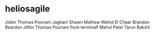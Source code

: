 
# heliosagile
Jobin Thomas
Poonam Jagtiani
Shawn Mathew
Wahid El Chaar
Brandon Beardon
Jithin Thomas
Poonam from terminalf
Mehul Patel
Tarun Bakshi
